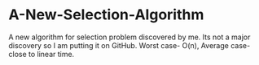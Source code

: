# A-New-Selection-Algorithm
A new algorithm for selection problem discovered by me. Its not a major discovery so I am putting it on GitHub. Worst case- O(n), Average case- close to linear time.
